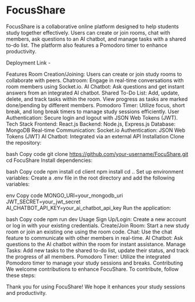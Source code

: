 # FocusShare
FocusShare is a collaborative online platform designed to help students study together effectively. Users can create or join rooms, chat with members, ask questions to an AI chatbot, and manage tasks with a shared to-do list. The platform also features a Pomodoro timer to enhance productivity.

Deployment Link - 

Features
Room Creation/Joining: Users can create or join study rooms to collaborate with peers.
Chatroom: Engage in real-time conversations with room members using Socket.io.
AI Chatbot: Ask questions and get instant answers from an integrated AI chatbot.
Shared To-Do List: Add, update, delete, and track tasks within the room. View progress as tasks are marked done/pending by different members.
Pomodoro Timer: Utilize focus, short break, and long break timers to manage study sessions efficiently.
User Authentication: Secure login and logout with JSON Web Tokens (JWT).
Tech Stack
Frontend: React.js
Backend: Node.js, Express.js
Database: MongoDB
Real-time Communication: Socket.io
Authentication: JSON Web Tokens (JWT)
AI Chatbot: Integrated via an external API
Installation
Clone the repository:

bash
Copy code
git clone https://github.com/your-username/FocuShare.git
cd FocuShare
Install dependencies:

bash
Copy code
npm install
cd client
npm install
cd ..
Set up environment variables: Create a .env file in the root directory and add the following variables:

env
Copy code
MONGO_URI=your_mongodb_uri
JWT_SECRET=your_jwt_secret
AI_CHATBOT_API_KEY=your_ai_chatbot_api_key
Run the application:

bash
Copy code
npm run dev
Usage
Sign Up/Login: Create a new account or log in with your existing credentials.
Create/Join Room: Start a new study room or join an existing one using the room code.
Chat: Use the chat feature to communicate with other members in real-time.
AI Chatbot: Ask questions to the AI chatbot within the room for instant assistance.
Manage Tasks: Add new tasks to the shared to-do list, update their status, and track the progress of all members.
Pomodoro Timer: Utilize the integrated Pomodoro timer to manage your study sessions and breaks.
Contributing
We welcome contributions to enhance FocuShare. To contribute, follow these steps:

Thank you for using FocuShare! We hope it enhances your study sessions and productivity.

